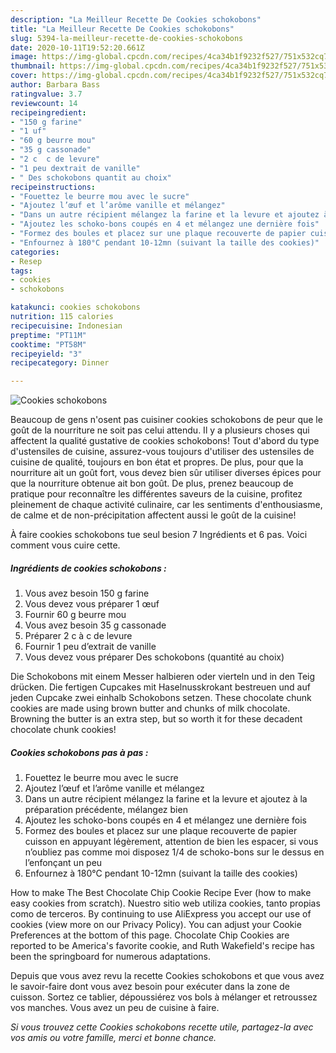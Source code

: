 ```yaml
---
description: "La Meilleur Recette De Cookies schokobons"
title: "La Meilleur Recette De Cookies schokobons"
slug: 5394-la-meilleur-recette-de-cookies-schokobons
date: 2020-10-11T19:52:20.661Z
image: https://img-global.cpcdn.com/recipes/4ca34b1f9232f527/751x532cq70/cookies-schokobons-photo-principale-de-la-recette.jpg
thumbnail: https://img-global.cpcdn.com/recipes/4ca34b1f9232f527/751x532cq70/cookies-schokobons-photo-principale-de-la-recette.jpg
cover: https://img-global.cpcdn.com/recipes/4ca34b1f9232f527/751x532cq70/cookies-schokobons-photo-principale-de-la-recette.jpg
author: Barbara Bass
ratingvalue: 3.7
reviewcount: 14
recipeingredient:
- "150 g farine"
- "1 uf"
- "60 g beurre mou"
- "35 g cassonade"
- "2 c  c de levure"
- "1 peu dextrait de vanille"
- " Des schokobons quantit au choix"
recipeinstructions:
- "Fouettez le beurre mou avec le sucre"
- "Ajoutez l’œuf et l’arôme vanille et mélangez"
- "Dans un autre récipient mélangez la farine et la levure et ajoutez à la préparation précédente, mélangez bien"
- "Ajoutez les schoko-bons coupés en 4 et mélangez une dernière fois"
- "Formez des boules et placez sur une plaque recouverte de papier cuisson en appuyant légèrement, attention de bien les espacer, si vous n’oubliez pas comme moi disposez 1/4 de schoko-bons sur le dessus en l’enfonçant un peu"
- "Enfournez à 180°C pendant 10-12mn (suivant la taille des cookies)"
categories:
- Resep
tags:
- cookies
- schokobons

katakunci: cookies schokobons 
nutrition: 115 calories
recipecuisine: Indonesian
preptime: "PT11M"
cooktime: "PT58M"
recipeyield: "3"
recipecategory: Dinner

---
```



![Cookies schokobons](https://img-global.cpcdn.com/recipes/4ca34b1f9232f527/751x532cq70/cookies-schokobons-photo-principale-de-la-recette.jpg)

Beaucoup de gens n'osent pas cuisiner cookies schokobons de peur que le goût de la nourriture ne soit pas celui attendu. Il y a plusieurs choses qui affectent la qualité gustative de cookies schokobons! Tout d'abord du type d'ustensiles de cuisine, assurez-vous toujours d'utiliser des ustensiles de cuisine de qualité, toujours en bon état et propres. De plus, pour que la nourriture ait un goût fort, vous devez bien sûr utiliser diverses épices pour que la nourriture obtenue ait bon goût. De plus, prenez beaucoup de pratique pour reconnaître les différentes saveurs de la cuisine, profitez pleinement de chaque activité culinaire, car les sentiments d'enthousiasme, de calme et de non-précipitation affectent aussi le goût de la cuisine!

<!--inarticleads1-->

À faire cookies schokobons tue seul besion 7 Ingrédients et 6 pas. Voici comment vous cuire cette.

##### Ingrédients de cookies schokobons :

1. Vous avez besoin 150 g farine
1. Vous devez vous préparer 1 œuf
1. Fournir 60 g beurre mou
1. Vous avez besoin 35 g cassonade
1. Préparer 2 c à c de levure
1. Fournir 1 peu d’extrait de vanille
1. Vous devez vous préparer  Des schokobons (quantité au choix)


Die Schokobons mit einem Messer halbieren oder vierteln und in den Teig drücken. Die fertigen Cupcakes mit Haselnusskrokant bestreuen und auf jeden Cupcake zwei einhalb Schokobons setzen. These chocolate chunk cookies are made using brown butter and chunks of milk chocolate. Browning the butter is an extra step, but so worth it for these decadent chocolate chunk cookies! 

<!--inarticleads2-->

##### Cookies schokobons pas à pas :

1. Fouettez le beurre mou avec le sucre
1. Ajoutez l’œuf et l’arôme vanille et mélangez
1. Dans un autre récipient mélangez la farine et la levure et ajoutez à la préparation précédente, mélangez bien
1. Ajoutez les schoko-bons coupés en 4 et mélangez une dernière fois
1. Formez des boules et placez sur une plaque recouverte de papier cuisson en appuyant légèrement, attention de bien les espacer, si vous n’oubliez pas comme moi disposez 1/4 de schoko-bons sur le dessus en l’enfonçant un peu
1. Enfournez à 180°C pendant 10-12mn (suivant la taille des cookies)


How to make The Best Chocolate Chip Cookie Recipe Ever (how to make easy cookies from scratch). Nuestro sitio web utiliza cookies, tanto propias como de terceros. By continuing to use AliExpress you accept our use of cookies (view more on our Privacy Policy). You can adjust your Cookie Preferences at the bottom of this page. Chocolate Chip Cookies are reported to be America&#39;s favorite cookie, and Ruth Wakefield&#39;s recipe has been the springboard for numerous adaptations. 

<!--inarticleads1-->

<p>
Depuis que vous avez revu la recette Cookies schokobons et que vous avez le savoir-faire dont vous avez besoin pour exécuter dans la zone de cuisson. Sortez ce tablier, dépoussiérez vos bols à mélanger et retroussez vos manches. Vous avez un peu de cuisine à faire.
</p>

<p>
<i>Si vous trouvez cette Cookies schokobons recette utile, partagez-la avec vos amis ou votre famille, merci et bonne chance.</i>
</p>

